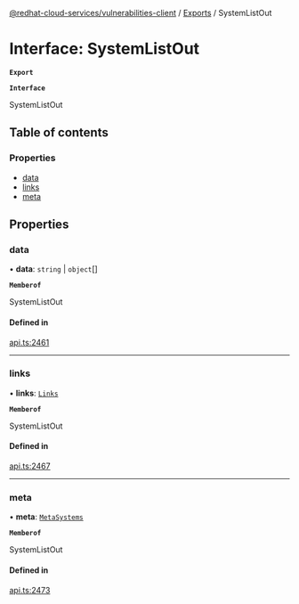 [@redhat-cloud-services/vulnerabilities-client](../README.md) / [Exports](../modules.md) / SystemListOut

# Interface: SystemListOut

**`Export`**

**`Interface`**

SystemListOut

## Table of contents

### Properties

- [data](SystemListOut.md#data)
- [links](SystemListOut.md#links)
- [meta](SystemListOut.md#meta)

## Properties

### data

• **data**: `string` \| `object`[]

**`Memberof`**

SystemListOut

#### Defined in

[api.ts:2461](https://github.com/RedHatInsights/javascript-clients/blob/master/packages/vulnerabilities/api.ts#L2461)

___

### links

• **links**: [`Links`](Links.md)

**`Memberof`**

SystemListOut

#### Defined in

[api.ts:2467](https://github.com/RedHatInsights/javascript-clients/blob/master/packages/vulnerabilities/api.ts#L2467)

___

### meta

• **meta**: [`MetaSystems`](MetaSystems.md)

**`Memberof`**

SystemListOut

#### Defined in

[api.ts:2473](https://github.com/RedHatInsights/javascript-clients/blob/master/packages/vulnerabilities/api.ts#L2473)
